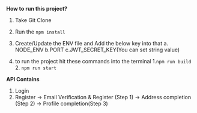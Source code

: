 **How to run this project?**

1. Take Git Clone
2. Run the `npm install`
3. Create/Update the ENV file and Add the below key into that
        a. NODE_ENV
        b.PORT
        c.JWT_SECRET_KEY(You can set string value)
    
4. to run the project hit these commands into the terminal 1.`npm run build`    2. `npm run start` 

**API Contains**

1. Login
2. Register
        -> Email Verification & Register (Step 1)
        -> Address completion (Step 2)
        -> Profile completion(Step 3)